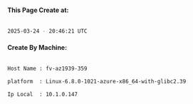 
   
#### This Page Create at:

```bash

2025-03-24 - 20:46:21 UTC

```

#### Create By Machine:

```bash

Host Name : fv-az1939-359

platform  : Linux-6.8.0-1021-azure-x86_64-with-glibc2.39

Ip Local  : 10.1.0.147

```

